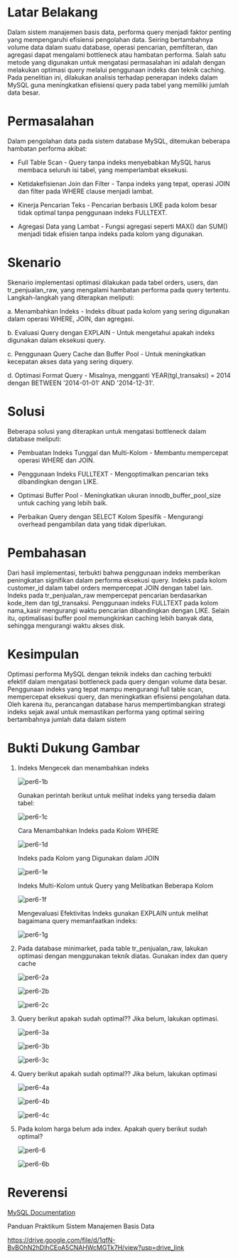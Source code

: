 # Latar Belakang
Dalam sistem manajemen basis data, performa query menjadi faktor penting yang mempengaruhi efisiensi pengolahan data. Seiring bertambahnya volume data dalam suatu database, operasi pencarian, pemfilteran, dan agregasi dapat mengalami bottleneck atau hambatan performa. Salah satu metode yang digunakan untuk mengatasi permasalahan ini adalah dengan melakukan optimasi query melalui penggunaan indeks dan teknik caching. Pada penelitian ini, dilakukan analisis terhadap penerapan indeks dalam MySQL guna meningkatkan efisiensi query pada tabel yang memiliki jumlah data besar.

# Permasalahan
Dalam pengolahan data pada sistem database MySQL, ditemukan beberapa hambatan performa akibat:

- Full Table Scan - Query tanpa indeks menyebabkan MySQL harus membaca seluruh isi tabel, yang memperlambat eksekusi.

- Ketidakefisienan Join dan Filter - Tanpa indeks yang tepat, operasi JOIN dan filter pada WHERE clause menjadi lambat.

- Kinerja Pencarian Teks - Pencarian berbasis LIKE pada kolom besar tidak optimal tanpa penggunaan indeks FULLTEXT.

- Agregasi Data yang Lambat - Fungsi agregasi seperti MAX() dan SUM() menjadi tidak efisien tanpa indeks pada kolom yang digunakan.

# Skenario
Skenario implementasi optimasi dilakukan pada tabel orders, users, dan tr_penjualan_raw, yang mengalami hambatan performa pada query tertentu. Langkah-langkah yang diterapkan meliputi:

a. Menambahkan Indeks - Indeks dibuat pada kolom yang sering digunakan dalam operasi WHERE, JOIN, dan agregasi.

b. Evaluasi Query dengan EXPLAIN - Untuk mengetahui apakah indeks digunakan dalam eksekusi query.

c. Penggunaan Query Cache dan Buffer Pool - Untuk meningkatkan kecepatan akses data yang sering diquery.

d. Optimasi Format Query - Misalnya, mengganti YEAR(tgl_transaksi) = 2014 dengan BETWEEN '2014-01-01' AND '2014-12-31'.

# Solusi
Beberapa solusi yang diterapkan untuk mengatasi bottleneck dalam database meliputi:

- Pembuatan Indeks Tunggal dan Multi-Kolom - Membantu mempercepat operasi WHERE dan JOIN.

- Penggunaan Indeks FULLTEXT - Mengoptimalkan pencarian teks dibandingkan dengan LIKE.

- Optimasi Buffer Pool - Meningkatkan ukuran innodb_buffer_pool_size untuk caching yang lebih baik.

- Perbaikan Query dengan SELECT Kolom Spesifik - Mengurangi overhead pengambilan data yang tidak diperlukan.

# Pembahasan

Dari hasil implementasi, terbukti bahwa penggunaan indeks memberikan peningkatan signifikan dalam performa eksekusi query. Indeks pada kolom customer_id dalam tabel orders mempercepat JOIN dengan tabel lain. Indeks pada tr_penjualan_raw mempercepat pencarian berdasarkan kode_item dan tgl_transaksi. Penggunaan indeks FULLTEXT pada kolom nama_kasir mengurangi waktu pencarian dibandingkan dengan LIKE. Selain itu, optimalisasi buffer pool memungkinkan caching lebih banyak data, sehingga mengurangi waktu akses disk.

# Kesimpulan

Optimasi performa MySQL dengan teknik indeks dan caching terbukti efektif dalam mengatasi bottleneck pada query dengan volume data besar. Penggunaan indeks yang tepat mampu mengurangi full table scan, mempercepat eksekusi query, dan meningkatkan efisiensi pengolahan data. Oleh karena itu, perancangan database harus mempertimbangkan strategi indeks sejak awal untuk memastikan performa yang optimal seiring bertambahnya jumlah data dalam sistem

# Bukti Dukung Gambar

 1. Indeks Mengecek dan menambahkan indeks

    ![per6-1b](https://github.com/user-attachments/assets/5c5bd243-3af2-43dc-a93e-271e62d71592)

    Gunakan perintah berikut untuk melihat indeks yang tersedia dalam tabel: 

    ![per6-1c](https://github.com/user-attachments/assets/69b14404-8947-44f8-99cf-f176c0827bd6)

    Cara Menambahkan Indeks pada Kolom WHERE

    ![per6-1d](https://github.com/user-attachments/assets/94c03095-2145-4023-9518-272d197946dd)

    Indeks pada Kolom yang Digunakan dalam JOIN 

    ![per6-1e](https://github.com/user-attachments/assets/bdebc504-274e-4f7f-8843-7dc2a157636b)

    Indeks Multi-Kolom untuk Query yang Melibatkan Beberapa Kolom

    ![per6-1f](https://github.com/user-attachments/assets/dee47632-3ed9-4f67-905b-966d6c1e4485)

    Mengevaluasi Efektivitas Indeks gunakan EXPLAIN untuk melihat bagaimana query memanfaatkan indeks:

    ![per6-1g](https://github.com/user-attachments/assets/5a161ae4-95fc-4514-92f2-dc78a0093d56)

2. Pada database minimarket, pada table tr_penjualan_raw, lakukan optimasi dengan menggunakan teknik diatas. Gunakan index dan query cache

   ![per6-2a](https://github.com/user-attachments/assets/c4fe429d-0f4e-4ecf-ad49-f007e940a26a)

   ![per6-2b](https://github.com/user-attachments/assets/8391312f-057e-4520-a326-c02066cb4b97)

   ![per6-2c](https://github.com/user-attachments/assets/b479c2fa-c8d2-4d1f-a141-0520537d8faa)

3.  Query berikut apakah sudah optimal?? Jika belum, lakukan optimasi.

    ![per6-3a](https://github.com/user-attachments/assets/051272d9-52ae-4c9f-bad6-d44e9aa9fa3c)

    ![per6-3b](https://github.com/user-attachments/assets/e06cb6a3-cedc-414c-98ab-db95f3199e6d)

    ![per6-3c](https://github.com/user-attachments/assets/2ef0bbaa-6732-4a12-9369-c5c70f561add)

4. Query berikut apakah sudah optimal?? Jika belum, lakukan optimasi

   ![per6-4a](https://github.com/user-attachments/assets/0d21160d-a456-4615-8c81-f0b5e469b569)

   ![per6-4b](https://github.com/user-attachments/assets/1914831b-04da-46d1-a294-2e80efbb6262)

   ![per6-4c](https://github.com/user-attachments/assets/5839ef1a-1959-423c-beeb-f46c91e9d489)

5. Pada kolom harga belum ada index. Apakah query berikut    sudah optimal?

   ![per6-6](https://github.com/user-attachments/assets/bb96965f-b172-49c9-b7c6-1b020417a95d)

   ![per6-6b](https://github.com/user-attachments/assets/c0f11f66-f3f9-4dd9-a0ef-ab6bba1582ce)

# Reverensi
[MySQL Documentation](https://dev.mysql.com/doc/)

Panduan Praktikum Sistem Manajemen Basis Data

https://drive.google.com/file/d/1qfN-BvBOhN2hDlhCEoA5CNAHWcMGTk7H/view?usp=drive_link
